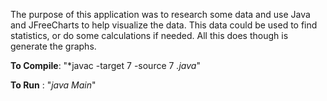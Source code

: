 The purpose of this application was to research some data and use Java and JFreeCharts to help visualize the data. This data could be used
to find statistics, or do some calculations if needed. All this does though is generate the graphs. 

**To Compile**: "*javac -target 7 -source 7 *.java*"

**To Run** : "*java Main*"
